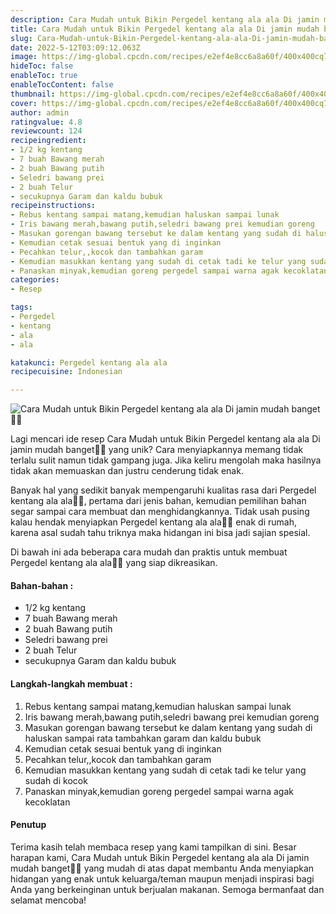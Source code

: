 ```yaml
---
description: Cara Mudah untuk Bikin Pergedel kentang ala ala Di jamin mudah banget"
title: Cara Mudah untuk Bikin Pergedel kentang ala ala Di jamin mudah banget
slug: Cara-Mudah-untuk-Bikin-Pergedel-kentang-ala-ala-Di-jamin-mudah-banget
date: 2022-5-12T03:09:12.063Z
image: https://img-global.cpcdn.com/recipes/e2ef4e8cc6a8a60f/400x400cq70/photo.jpg
hideToc: false
enableToc: true
enableTocContent: false
thumbnail: https://img-global.cpcdn.com/recipes/e2ef4e8cc6a8a60f/400x400cq70/photo.jpg
cover: https://img-global.cpcdn.com/recipes/e2ef4e8cc6a8a60f/400x400cq70/photo.jpg
author: admin
ratingvalue: 4.8
reviewcount: 124
recipeingredient:
- 1/2 kg kentang
- 7 buah Bawang merah
- 2 buah Bawang putih
- Seledri bawang prei
- 2 buah Telur
- secukupnya Garam dan kaldu bubuk
recipeinstructions:
- Rebus kentang sampai matang,kemudian haluskan sampai lunak
- Iris bawang merah,bawang putih,seledri bawang prei kemudian goreng
- Masukan gorengan bawang tersebut ke dalam kentang yang sudah di haluskan sampai rata tambahkan garam dan kaldu bubuk
- Kemudian cetak sesuai bentuk yang di inginkan
- Pecahkan telur,,kocok dan tambahkan garam
- Kemudian masukkan kentang yang sudah di cetak tadi ke telur yang sudah di kocok
- Panaskan minyak,kemudian goreng pergedel sampai warna agak kecoklatan
categories:
- Resep

tags:
- Pergedel
- kentang
- ala
- ala

katakunci: Pergedel kentang ala ala
recipecuisine: Indonesian

---
```


![Cara Mudah untuk Bikin Pergedel kentang ala ala Di jamin mudah banget👩‍🍳](https://img-global.cpcdn.com/recipes/e2ef4e8cc6a8a60f/400x400cq70/photo.jpg)

Lagi mencari ide resep Cara Mudah untuk Bikin Pergedel kentang ala ala Di jamin mudah banget👩‍🍳 yang unik? Cara menyiapkannya memang tidak terlalu sulit namun tidak gampang juga. Jika keliru mengolah maka hasilnya tidak akan memuaskan dan justru cenderung tidak enak.

Banyak hal yang sedikit banyak mempengaruhi kualitas rasa dari Pergedel kentang ala ala👩‍🍳, pertama dari jenis bahan, kemudian pemilihan bahan segar sampai cara membuat dan menghidangkannya. Tidak usah pusing kalau hendak menyiapkan Pergedel kentang ala ala👩‍🍳 enak di rumah, karena asal sudah tahu triknya maka hidangan ini bisa jadi sajian spesial.

Di bawah ini ada beberapa cara mudah dan praktis untuk membuat Pergedel kentang ala ala👩‍🍳 yang siap dikreasikan.

<!--inarticleads1-->

#### Bahan-bahan :

- 1/2 kg kentang
- 7 buah Bawang merah
- 2 buah Bawang putih
- Seledri bawang prei
- 2 buah Telur
- secukupnya Garam dan kaldu bubuk

<!--inarticleads2-->

#### Langkah-langkah membuat :

1. Rebus kentang sampai matang,kemudian haluskan sampai lunak
1. Iris bawang merah,bawang putih,seledri bawang prei kemudian goreng
1. Masukan gorengan bawang tersebut ke dalam kentang yang sudah di haluskan sampai rata tambahkan garam dan kaldu bubuk
1. Kemudian cetak sesuai bentuk yang di inginkan
1. Pecahkan telur,,kocok dan tambahkan garam
1. Kemudian masukkan kentang yang sudah di cetak tadi ke telur yang sudah di kocok
1. Panaskan minyak,kemudian goreng pergedel sampai warna agak kecoklatan

#### Penutup

Terima kasih telah membaca resep yang kami tampilkan di sini. Besar harapan kami, Cara Mudah untuk Bikin Pergedel kentang ala ala Di jamin mudah banget👩‍🍳 yang mudah di atas dapat membantu Anda menyiapkan hidangan yang enak untuk keluarga/teman maupun menjadi inspirasi bagi Anda yang berkeinginan untuk berjualan makanan. Semoga bermanfaat dan selamat mencoba!